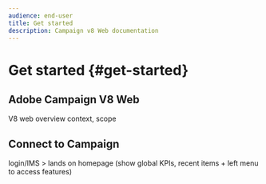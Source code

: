 ```yaml
---
audience: end-user
title: Get started
description: Campaign v8 Web documentation
---
```

# Get started {#get-started}

## Adobe Campaign V8 Web

V8 web overview
context, scope


## Connect to Campaign

login/IMS > lands on homepage (show global KPIs, recent items + left menu to access features)

